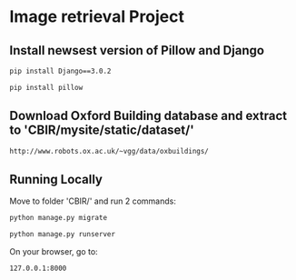 # Image retrieval Project

## Install newsest version of Pillow and Django

```bash
pip install Django==3.0.2
```

```bash
pip install pillow
```

## Download Oxford Building database and extract to 'CBIR/mysite/static/dataset/'

```bash
http://www.robots.ox.ac.uk/~vgg/data/oxbuildings/
```

## Running Locally

Move to folder 'CBIR/' and run 2 commands:

```bash
python manage.py migrate
```

```bash
python manage.py runserver
```
On your browser, go to:

```bash
127.0.0.1:8000
```
